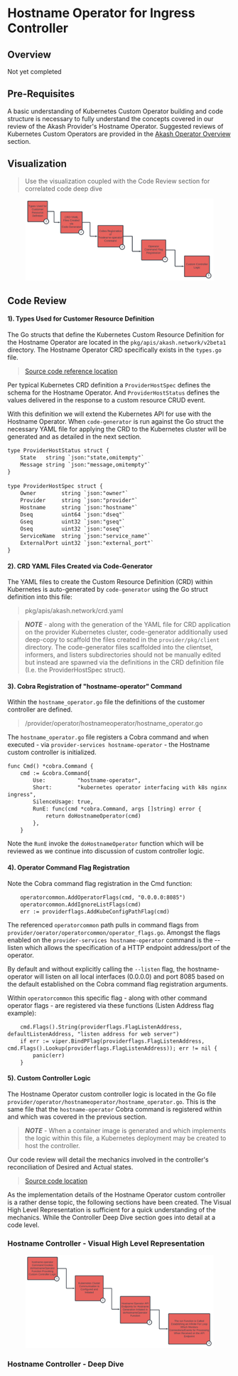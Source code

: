 # Hostname Operator for Ingress Controller

## Overview

Not yet completed

## Pre-Requisites

A basic understanding of Kubernetes Custom Operator building and code structure is necessary to fully understand the concepts covered in our review of the Akash Provider's Hostname Operator.  Suggested reviews of Kubernetes Custom Operators are provided in the [Akash Operator Overview](./) section.

## Visualization

> Use the visualization coupled with the Code Review section for correlated code deep dive

<figure><img src="../../.gitbook/assets/akashHostnameOperator.png" alt=""><figcaption></figcaption></figure>

## Code Review

#### 1). Types Used for Customer Resource Definition

The Go structs that define the Kubernetes Custom Resource Definition for the Hostname Operator are located in the `pkg/apis/akash.network/v2beta1` directory.  The Hostname Operator CRD specifically exists in the `types.go` file.

> [Source code reference location](https://github.com/akash-network/provider/blob/e7aa0b5b81957a130f1dc584f335c6f9e41db6b1/pkg/apis/akash.network/v2beta1/types.go)

Per typical Kubernetes CRD definition a `ProviderHostSpec` defines the schema for the Hostname Operator.  And `ProviderHostStatus` defines the values delivered in the response to a custom resource CRUD event.

With this definition we will extend the Kubernetes API for use with the Hostname Operator.  When `code-generator` is run against the Go struct the necessary YAML file for applying the CRD to the Kubernetes cluster will be generated and as detailed in the next section.

```
type ProviderHostStatus struct {
	State   string `json:"state,omitempty"`
	Message string `json:"message,omitempty"`
}

type ProviderHostSpec struct {
	Owner        string `json:"owner"`
	Provider     string `json:"provider"`
	Hostname     string `json:"hostname"`
	Dseq         uint64 `json:"dseq"`
	Gseq         uint32 `json:"gseq"`
	Oseq         uint32 `json:"oseq"`
	ServiceName  string `json:"service_name"`
	ExternalPort uint32 `json:"external_port"`
}
```

#### 2). CRD YAML Files Created via Code-Generator

The YAML files to create the Custom Resource Definition (CRD) within Kubernetes is auto-generated by `code-generator` using the Go struct definition into this file:

> pkg/apis/akash.network/crd.yaml

> _**NOTE**_ - along with the generation of the YAML file for CRD application on the provider Kubernetes cluster, code-generator additionally used deep-copy to scaffold the files created in the `provider/pkg/client` directory.  The code-generator files scaffolded into the clientset, informers, and listers subdirectories should not be manually edited but instead are spawned via the definitions in the CRD definition file (I.e. the ProviderHostSpec struct).

#### 3). Cobra Registration of "hostname-operator" Command

Within the `hostname_operator.go` file the definitions of the customer controller are defined. &#x20;

> /provider/operator/hostnameoperator/hostname\_operator.go

The `hostname_operator.go` file registers a Cobra command and when executed - via `provider-services hostname-operator` - the Hostname custom controller is initialized.

```
func Cmd() *cobra.Command {
	cmd := &cobra.Command{
		Use:          "hostname-operator",
		Short:        "kubernetes operator interfacing with k8s nginx ingress",
		SilenceUsage: true,
		RunE: func(cmd *cobra.Command, args []string) error {
			return doHostnameOperator(cmd)
		},
	}
```

Note the `RunE` invoke the `doHostnameOperator` function which will be reviewed as we continue into discussion of custom controller logic.

#### 4). Operator Command Flag Registration

Note the Cobra command flag registration in the Cmd function:

```
	operatorcommon.AddOperatorFlags(cmd, "0.0.0.0:8085")
	operatorcommon.AddIgnoreListFlags(cmd)
	err := providerflags.AddKubeConfigPathFlag(cmd)
```

The referenced `operatorcommon` path pulls in command flags from `provider/oerator/operatorcommon/operator_flags.go`.  Amongst the flags enabled on the `provider-services hostname-operator` command is the --listen which allows the specification of a HTTP endpoint address/port of the operator.

By default and without explicitly calling the `--listen` flag, the hostname-operator will listen on all  local interfaces (0.0.0.0) and port 8085 based on the default established on the Cobra command flag registration arguments.

Within `operatorcommon` this specific flag - along with other command operator flags - are registered via these functions (Listen Address flag example):

```
	cmd.Flags().String(providerflags.FlagListenAddress, defaultListenAddress, "listen address for web server")
	if err := viper.BindPFlag(providerflags.FlagListenAddress, cmd.Flags().Lookup(providerflags.FlagListenAddress)); err != nil {
		panic(err)
	}
```

#### 5). Custom Controller Logic

The Hostname Operator custom controller logic is located in the Go file `provider/operator/hostnameoperator/hostname_operator.go`.  This is the same file that the `hostname-operator` Cobra command is registered within and which was covered in the previous section.

> _**NOTE**_ - When a container image is generated and which implements the logic within this file, a Kubernetes deployment may be created to host the controller.

Our code review will detail the mechanics involved in the controller's reconciliation of Desired and Actual states.

> [Source code location](https://github.com/akash-network/provider/blob/main/operator/hostnameoperator/hostname\_operator.go)

As the implementation details of the Hostname Operator custom controller is a rather dense topic, the following sections have been created.  The Visual High Level Representation is sufficient for a quick understanding of the mechanics.  While the Controller Deep Dive section goes into detail at a code level.

### Hostname Controller  - Visual High Level Representation

<figure><img src="../../.gitbook/assets/akashHostnameOperatorController.png" alt=""><figcaption></figcaption></figure>

### Hostname Controller - Deep Dive

